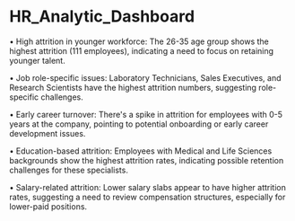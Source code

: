 # HR_Analytic_Dashboard

• High attrition in younger workforce: The 26-35 age group shows the highest attrition (111 employees), indicating a need to focus on retaining younger talent.

• Job role-specific issues: Laboratory Technicians, Sales Executives, and Research Scientists have the highest attrition numbers, suggesting role-specific challenges.

• Early career turnover: There's a spike in attrition for employees with 0-5 years at the company, pointing to potential onboarding or early career development issues.

• Education-based attrition: Employees with Medical and Life Sciences backgrounds show the highest attrition rates, indicating possible retention challenges for these specialists.

• Salary-related attrition: Lower salary slabs appear to have higher attrition rates, suggesting a need to review compensation structures, especially for lower-paid positions.
